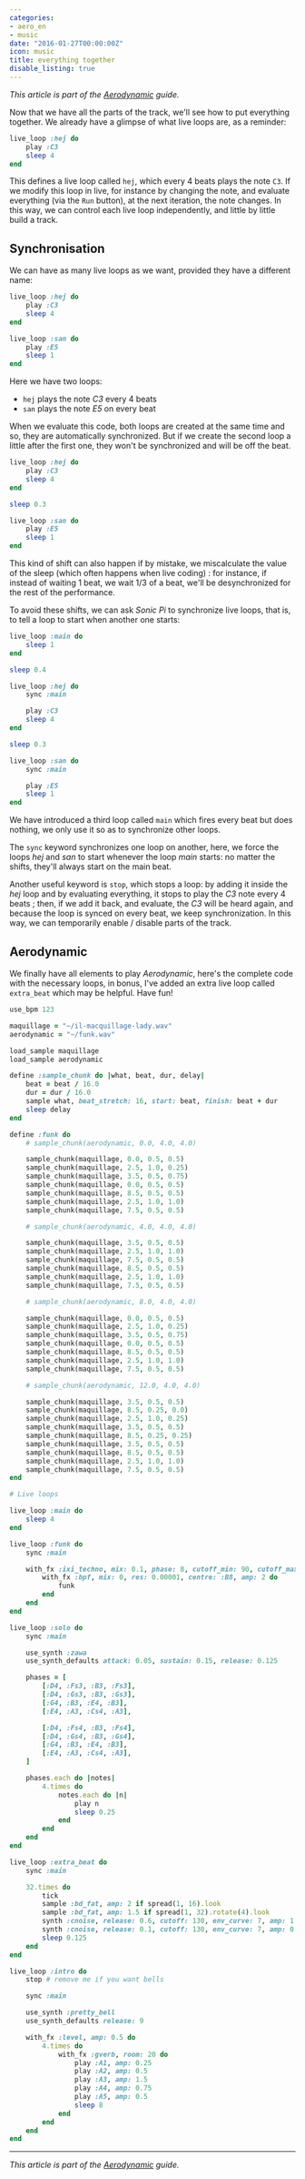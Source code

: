 ```yaml
---
categories:
- aero_en
- music
date: "2016-01-27T00:00:00Z"
icon: music
title: everything together
disable_listing: true
---
```


*This article is part of the <a href="/music/2016-01-21-aerodynamic-en">Aerodynamic</a> guide.*

Now that we have all the parts of the track, we'll see how to put
everything together. We already have a glimpse of what live loops are,
as a reminder:

```ruby
live_loop :hej do
    play :C3
    sleep 4
end
```

This defines a live loop called `hej`, which every 4 beats plays the
note `C3`. If we modify this loop in live, for instance by changing
the note, and evaluate everything (via the `Run` button), at the next
iteration, the note changes. In this way, we can control each live
loop independently, and little by little build a track.

## Synchronisation

We can have as many live loops as we want, provided they have a
different name:

```ruby
live_loop :hej do
    play :C3
    sleep 4
end

live_loop :san do
    play :E5
    sleep 1
end
```

Here we have two loops:

* `hej` plays the note *C3* every 4 beats
* `san` plays the note *E5* on every beat

When we evaluate this code, both loops are created at the same time
and so, they are automatically synchronized. But if we create the
second loop a little after the first one, they won't be synchronized
and will be off the beat.

```ruby
live_loop :hej do
    play :C3
    sleep 4
end

sleep 0.3

live_loop :san do
    play :E5
    sleep 1
end
```

This kind of shift can also happen if by mistake, we miscalculate the
value of the sleep (which often happens when live coding) : for
instance, if instead of waiting 1 beat, we wait 1/3 of a beat, we'll
be desynchronized for the rest of the performance.

To avoid these shifts, we can ask *Sonic Pi* to synchronize live
loops, that is, to tell a loop to start when another one starts:

```ruby
live_loop :main do
    sleep 1
end

sleep 0.4

live_loop :hej do
    sync :main

    play :C3
    sleep 4
end

sleep 0.3

live_loop :san do
    sync :main

    play :E5
    sleep 1
end
```

We have introduced a third loop called `main` which fires every beat
but does nothing, we only use it so as to synchronize other loops.

The `sync` keyword synchronizes one loop on another, here, we force
the loops *hej* and *san* to start whenever the loop *main* starts:
no matter the shifts, they'll always start on the main beat.

Another useful keyword is `stop`, which stops a loop: by adding it
inside the *hej* loop and by evaluating everything, it stops to play
the *C3* note every 4 beats ; then, if we add it back, and evaluate,
the *C3* will be heard again, and because the loop is synced on every
beat, we keep synchronization. In this way, we can temporarily enable
/ disable parts of the track.

## Aerodynamic

We finally have all elements to play *Aerodynamic*, here's the
complete code with the necessary loops, in bonus, I've added an extra
live loop called `extra_beat` which may be helpful. Have fun!

```ruby
use_bpm 123

maquillage = "~/il-macquillage-lady.wav"
aerodynamic = "~/funk.wav"

load_sample maquillage
load_sample aerodynamic

define :sample_chunk do |what, beat, dur, delay|
    beat = beat / 16.0
    dur = dur / 16.0
    sample what, beat_stretch: 16, start: beat, finish: beat + dur
    sleep delay
end

define :funk do
    # sample_chunk(aerodynamic, 0.0, 4.0, 4.0)

    sample_chunk(maquillage, 0.0, 0.5, 0.5)
    sample_chunk(maquillage, 2.5, 1.0, 0.25)
    sample_chunk(maquillage, 3.5, 0.5, 0.75)
    sample_chunk(maquillage, 0.0, 0.5, 0.5)
    sample_chunk(maquillage, 8.5, 0.5, 0.5)
    sample_chunk(maquillage, 2.5, 1.0, 1.0)
    sample_chunk(maquillage, 7.5, 0.5, 0.5)

    # sample_chunk(aerodynamic, 4.0, 4.0, 4.0)

    sample_chunk(maquillage, 3.5, 0.5, 0.5)
    sample_chunk(maquillage, 2.5, 1.0, 1.0)
    sample_chunk(maquillage, 7.5, 0.5, 0.5)
    sample_chunk(maquillage, 8.5, 0.5, 0.5)
    sample_chunk(maquillage, 2.5, 1.0, 1.0)
    sample_chunk(maquillage, 7.5, 0.5, 0.5)

    # sample_chunk(aerodynamic, 8.0, 4.0, 4.0)

    sample_chunk(maquillage, 0.0, 0.5, 0.5)
    sample_chunk(maquillage, 2.5, 1.0, 0.25)
    sample_chunk(maquillage, 3.5, 0.5, 0.75)
    sample_chunk(maquillage, 0.0, 0.5, 0.5)
    sample_chunk(maquillage, 8.5, 0.5, 0.5)
    sample_chunk(maquillage, 2.5, 1.0, 1.0)
    sample_chunk(maquillage, 7.5, 0.5, 0.5)

    # sample_chunk(aerodynamic, 12.0, 4.0, 4.0)

    sample_chunk(maquillage, 3.5, 0.5, 0.5)
    sample_chunk(maquillage, 8.5, 0.25, 0.0)
    sample_chunk(maquillage, 2.5, 1.0, 0.25)
    sample_chunk(maquillage, 3.5, 0.5, 0.5)
    sample_chunk(maquillage, 8.5, 0.25, 0.25)
    sample_chunk(maquillage, 3.5, 0.5, 0.5)
    sample_chunk(maquillage, 8.5, 0.5, 0.5)
    sample_chunk(maquillage, 2.5, 1.0, 1.0)
    sample_chunk(maquillage, 7.5, 0.5, 0.5)
end

# Live loops

live_loop :main do
    sleep 4
end

live_loop :funk do
    sync :main

    with_fx :ixi_techno, mix: 0.1, phase: 8, cutoff_min: 90, cutoff_max: 120, res: 0.9, amp: 1 do
        with_fx :bpf, mix: 0, res: 0.00001, centre: :B8, amp: 2 do
            funk
        end
    end
end

live_loop :solo do
    sync :main

    use_synth :zawa
    use_synth_defaults attack: 0.05, sustain: 0.15, release: 0.125

    phases = [
        [:D4, :Fs3, :B3, :Fs3],
        [:D4, :Gs3, :B3, :Gs3],
        [:G4, :B3, :E4, :B3],
        [:E4, :A3, :Cs4, :A3],

        [:D4, :Fs4, :B3, :Fs4],
        [:D4, :Gs4, :B3, :Gs4],
        [:G4, :B3, :E4, :B3],
        [:E4, :A3, :Cs4, :A3],
    ]

    phases.each do |notes|
    	4.times do
            notes.each do |n|
                play n
                sleep 0.25
    	    end
        end
    end
end

live_loop :extra_beat do
    sync :main

    32.times do
        tick
        sample :bd_fat, amp: 2 if spread(1, 16).look
        sample :bd_fat, amp: 1.5 if spread(1, 32).rotate(4).look
        synth :cnoise, release: 0.6, cutoff: 130, env_curve: 7, amp: 1 if spread(1, 16).rotate(8).look
        synth :cnoise, release: 0.1, cutoff: 130, env_curve: 7, amp: 0.25 if spread(1, 2).look
        sleep 0.125
    end
end

live_loop :intro do
    stop # remove me if you want bells

    sync :main

    use_synth :pretty_bell
    use_synth_defaults release: 9

    with_fx :level, amp: 0.5 do
        4.times do
            with_fx :gverb, room: 20 do
                play :A1, amp: 0.25
                play :A2, amp: 0.5
                play :A3, amp: 1.5
                play :A4, amp: 0.75
                play :A5, amp: 0.5
                sleep 8
            end
        end
    end
end
```

<hr />

*This article is part of the <a href="/music/2016-01-21-aerodynamic-en">Aerodynamic</a> guide.*
